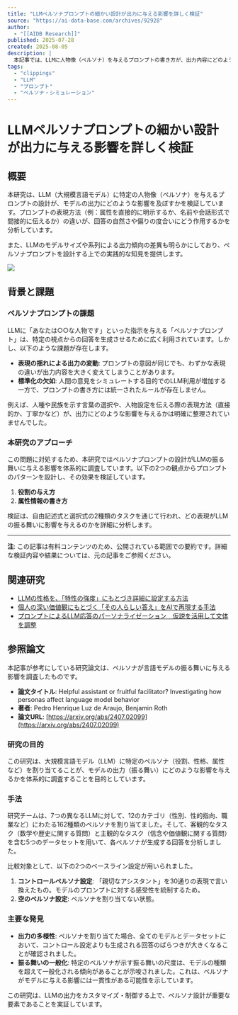 ```yaml
---
title: "LLMペルソナプロンプトの細かい設計が出力に与える影響を詳しく検証"
source: "https://ai-data-base.com/archives/92928"
author:
  - "[[AIDB Research]]"
published: 2025-07-28
created: 2025-08-05
description: |
  本記事では、LLMに人物像（ペルソナ）を与えるプロンプトの書き方が、出力内容にどのような影響を与えるのかを検証した研究を紹介します。
tags:
  - "clippings"
  - "LLM"
  - "プロンプト"
  - "ペルソナ・シミュレーション"
---
```

# LLMペルソナプロンプトの細かい設計が出力に与える影響を詳しく検証

## 概要

本研究は、LLM（大規模言語モデル）に特定の人物像（ペルソナ）を与えるプロンプトの設計が、モデルの出力にどのような影響を及ぼすかを検証しています。プロンプトの表現方法（例：属性を直接的に明示するか、名前や会話形式で間接的に伝えるか）の違いが、回答の自然さや偏りの度合いにどう作用するかを分析しています。

また、LLMのモデルサイズや系列による出力傾向の差異も明らかにしており、ペルソナプロンプトを設計する上での実践的な知見を提供します。

![](https://ai-data-base.com/wp-content/uploads/2025/07/AIDB_92928-1024x576.png?x44685)

## 背景と課題

### ペルソナプロンプトの課題

LLMに「あなたは○○な人物です」といった指示を与える「ペルソナプロンプト」は、特定の視点からの回答を生成させるために広く利用されています。しかし、以下のような課題が存在します。

* **表現の揺れによる出力の変動**: プロンプトの意図が同じでも、わずかな表現の違いが出力内容を大きく変えてしまうことがあります。
* **標準化の欠如**: 人間の意見をシミュレートする目的でのLLM利用が増加する一方で、プロンプトの書き方には統一されたルールが存在しません。

例えば、人種や民族を示す言葉の選択や、人物設定を伝える際の表現方法（直接的か、丁寧かなど）が、出力にどのような影響を与えるかは明確に整理されていませんでした。

### 本研究のアプローチ

この問題に対処するため、本研究ではペルソナプロンプトの設計がLLMの振る舞いに与える影響を体系的に調査しています。以下の2つの観点からプロンプトのパターンを設計し、その効果を検証しています。

1. **役割の与え方**
2. **属性情報の書き方**

検証は、自由記述式と選択式の2種類のタスクを通じて行われ、どの表現がLLMの振る舞いに影響を与えるのかを詳細に分析します。

---

**注**: この記事は有料コンテンツのため、公開されている範囲での要約です。詳細な検証内容や結果については、元の記事をご参照ください。

## 関連研究

* [LLMの性格を、「特性の強度」にもとづき詳細に設定する方法](https://ai-data-base.com/archives/91747)
* [個人の深い価値観にもとづく「その人らしい答え」をAIで再現する手法](https://ai-data-base.com/archives/90734)
* [プロンプトによるLLM応答のパーソナライゼーション　仮説を活用して文体を調整](https://ai-data-base.com/archives/89384)

## 参照論文

本記事が参考にしている研究論文は、ペルソナが言語モデルの振る舞いに与える影響を調査したものです。

* **論文タイトル**: Helpful assistant or fruitful facilitator? Investigating how personas affect language model behavior
* **著者**: Pedro Henrique Luz de Araujo, Benjamin Roth
* **論文URL**: [https://arxiv.org/abs/2407.02099](https://arxiv.org/abs/2407.02099)

### 研究の目的

この研究は、大規模言語モデル（LLM）に特定のペルソナ（役割、性格、属性など）を割り当てることが、モデルの出力（振る舞い）にどのような影響を与えるかを体系的に調査することを目的としています。

### 手法

研究チームは、7つの異なるLLMに対して、12のカテゴリ（性別、性的指向、職業など）にわたる162種類のペルソナを割り当てました。そして、客観的なタスク（数学や歴史に関する質問）と主観的なタスク（信念や価値観に関する質問）を含む5つのデータセットを用いて、各ペルソナが生成する回答を分析しました。

比較対象として、以下の2つのベースライン設定が用いられました。

1. **コントロールペルソナ設定**: 「親切なアシスタント」を30通りの表現で言い換えたもの。モデルのプロンプトに対する感受性を統制するため。
2. **空のペルソナ設定**: ペルソナを割り当てない状態。

### 主要な発見

* **出力の多様性**: ペルソナを割り当てた場合、全てのモデルとデータセットにおいて、コントロール設定よりも生成される回答のばらつきが大きくなることが確認されました。
* **振る舞いの一般化**: 特定のペルソナが示す振る舞いの尺度は、モデルの種類を超えて一般化される傾向があることが示唆されました。これは、ペルソナがモデルに与える影響には一貫性がある可能性を示しています。

この研究は、LLMの出力をカスタマイズ・制御する上で、ペルソナ設計が重要な要素であることを実証しています。
